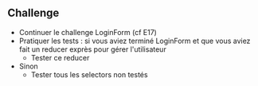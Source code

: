 ## Challenge

- Continuer le challenge LoginForm (cf E17)
- Pratiquer les tests : si vous aviez terminé LoginForm et que vous aviez fait un reducer exprès pour gérer l'utilisateur
  - Tester ce reducer
- Sinon
  - Tester tous les selectors non testés
